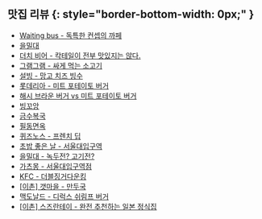 ## 맛집 리뷰 {: style="border-bottom-width: 0px;" }
* [Waiting bus - 독특한 컨셉의 까페](http://diary.seulgi.kim/2014/03/waiting-bus.html)
* [을밀대](http://diary.seulgi.kim/2014/05/blog-post_7117.html)
* [더치 비어 - 칵테일이 전부 맛있지는 않다.](http://diary.seulgi.kim/2014/05/blog-post_18.html)
* [그램그램 - 싸게 먹는 소고기](http://diary.seulgi.kim/2014/06/blog-post.html)
* [설빙 - 망고 치즈 빙수](http://diary.seulgi.kim/2014/06/blog-post_15.html)
* [롯데리아 - 미트 포테이토 버거](http://diary.seulgi.kim/2014/06/blog-post_16.html)
* [해시 브라운 버거 vs 미트 포테이토 버거](http://diary.seulgi.kim/2014/06/hash-brown-burger.html)
* [빙꼬앙](http://diary.seulgi.kim/2014/07/blog-post_1.html)
* [금수복국](http://diary.seulgi.kim/2014/08/blog-post_3.html)
* [필동면옥](http://diary.seulgi.kim/2014/08/blog-post.html)
* [퀴즈노스 - 프렌치 딥](http://diary.seulgi.kim/2014/09/quiznos-french-dip.html)
* [초밥 좋은 날 - 서울대입구역](http://diary.seulgi.kim/2014/09/blog-post.html)
* [을밀대 - 녹두전? 고기전?](http://diary.seulgi.kim/2014/10/blog-post_3.html)
* [가츠몽 - 서울대입구역점](http://diary.seulgi.kim/2014/10/gasmong.html)
* [KFC - 더블징거다운킹](http://diary.seulgi.kim/2014/10/kfc.html)
* [[이촌] 갯마을 - 만두국](http://diary.seulgi.kim/2014/10/28-mandu.html)
* [맥도날드 - 디럭스 쉬림프 버거](http://diary.seulgi.kim/2014/10/30-m.html)
* [[이촌] 스즈란테이 - 완전 추천하는 일본 정식집](http://diary.seulgi.kim/2014/11/03-suzuran-tei.html)
